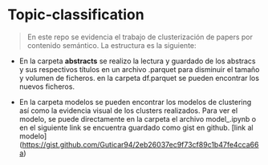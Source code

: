 # Topic-classification

> En este repo se evidencia el trabajo de clusterización de papers por contenido semántico. La estructura es la siguiente:

* En la carpeta __abstracts__ se realizo la lectura y guardado de los abstracs y sus respectivos títulos en un archivo .parquet para disminuir el tamaño y volumen de ficheros. en la carpeta df.parquet se pueden encontrar los nuevos ficheros.

* En la carpeta modelos se pueden encontrar los modelos de clustering así como la evidencia visual de los clusters realizados. Para ver el modelo, se puede directamente en la carpeta el archivo model_.ipynb o en el siguiente link se encuentra guardado como gist en github. [link al modelo] (https://gist.github.com/Guticar94/2eb26037ec9f73cf89c1b47fe4cca66a)
